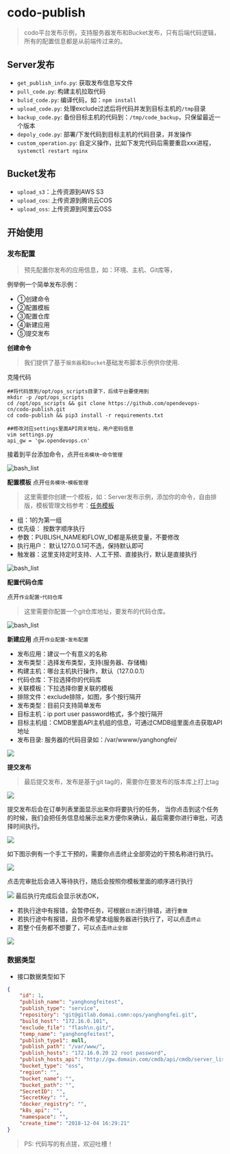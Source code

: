 
# codo-publish

> codo平台发布示例，支持服务器发布和Bucket发布，只有后端代码逻辑，所有的配置信息都是从前端传过来的。

## Server发布
- `get_publish_info.py`: 获取发布信息写文件
- `pull_code.py`: 构建主机拉取代码
- `bulid_code.py`: 编译代码，如：`npm install`
- `upload_code.py`: 处理exclude过滤后将代码并发到目标主机的`/tmp`目录
- `backup_code.py`: 备份目标主机的代码到：`/tmp/code_backup`，只保留最近一个版本
- `depoly_code.py`: 部署/下发代码到目标主机的代码目录，并发操作
- `custom_operation.py`: 自定义操作，比如下发完代码后需要重启xxx进程， `systemctl restart nginx`

## Bucket发布

- `upload_s3`：上传资源到AWS S3
- `upload_cos`: 上传资源到腾讯云COS
- `upload_oss`: 上传资源到阿里云OSS



## 开始使用

### 发布配置

> 预先配置你发布的应用信息，如：环境、主机、Git库等，


例举例一个简单发布示例：

- ①创建命令
- ②配置模板
- ③配置仓库
- ④新建应用
- ⑤提交发布

**创建命令**

> 我们提供了基于`服务器`和`Bucket`基础发布脚本示例供你使用.

克隆代码
```shell
##将代码放到/opt/ops_scripts目录下，后续平台要使用到
mkdir -p /opt/ops_scripts
cd /opt/ops_scripts && git clone https://github.com/opendevops-cn/codo-publish.git
cd codo-publish && pip3 install -r requirements.txt

##修改对应settings里面API网关地址，用户密码信息
vim settings.py
api_gw = 'gw.opendevops.cn'
```


接着到平台添加命令，点开`任务模块`-`命令管理`

![bash_list](https://raw.githubusercontent.com/opendevops-cn/opendevops/master/docs/source/_static/images/publish_cmd_list.png)

**配置模板**
点开`任务模块`-`模板管理`



> 这里需要你创建一个模板，如：Server发布示例，添加你的命令，自由排版，模板管理文档参考：[任务模板](http://docs.opendevops.cn/zh/latest/task_template.html#)

- 组：1的为第一组
- 优先级： 按数字顺序执行
- 参数：PUBLISH_NAME和FLOW_ID都是系统变量，不要修改
- 执行用户： 默认127.0.0.1可不选，保持默认即可
- 触发器：这里支持定时支持、人工干预、直接执行，默认是直接执行

![bash_list](https://raw.githubusercontent.com/opendevops-cn/opendevops/master/docs/source/_static/images/publish_server_temp.png)



**配置代码仓库**

点开`作业配置`-`代码仓库`

> 这里需要你配置一个git仓库地址，要发布的代码仓库。

![bash_list](https://raw.githubusercontent.com/opendevops-cn/opendevops/master/docs/source/_static/images/publish_code_repo.png)


**新建应用**
点开`作业配置`-`发布配置`
- 发布应用：建议一个有意义的名称
- 发布类型：选择发布类型，支持(服务器、存储桶)
- 构建主机：哪台主机执行操作，默认（127.0.0.1）
- 代码仓库：下拉选择你的代码库
- 关联模板：下拉选择你要关联的模板
- 排除文件：exclude排除，如图，多个按行隔开
- 发布类型：目前只支持简单发布
- 目标主机：ip port user password格式，多个按行隔开
- 目标主机组：CMDB里面API主机组的信息，可通过CMDB组里面点击获取API地址
- 发布目录: 服务器的代码目录如：/var/wwww/yanghongfei/

![](https://raw.githubusercontent.com/opendevops-cn/opendevops/master/docs/source/_static/images/publish_create_app.png)


**提交发布**
> 最后提交发布，发布是基于git tag的，需要你在要发布的版本库上打上tag

![](https://raw.githubusercontent.com/opendevops-cn/opendevops/master/docs/source/_static/images/publish_server_commit.png)

提交发布后会在订单列表里面显示出来你将要执行的任务，
当你点击到这个任务的时候，我们会把任务信息给展示出来方便你来确认，最后需要你进行审批，可选择时间执行。

![](https://raw.githubusercontent.com/opendevops-cn/opendevops/master/docs/source/_static/images/publish_audit.png)

如下图示例有一个手工干预的，需要你点击终止全部旁边的干预名称进行执行。

![](https://raw.githubusercontent.com/opendevops-cn/opendevops/master/docs/source/_static/images/publish_commit.png)

点击完审批后会进入等待执行，随后会按照你模板里面的顺序进行执行

![](https://raw.githubusercontent.com/opendevops-cn/opendevops/master/docs/source/_static/images/publish_wait.png)
最后执行完成后会显示状态OK，
- 若执行途中有报错，会暂停任务，可根据`日志`进行排错，进行`重做`
- 若执行途中有报错，且你不希望本组服务器进行执行了，可以点击`终止`
- 若整个任务都不想要了，可以点击`终止全部`

![](https://raw.githubusercontent.com/opendevops-cn/opendevops/master/docs/source/_static/images/publish_ok.png)


### 数据类型

- 接口数据类型如下

```json
{
	"id": 1,
	"publish_name": "yanghongfeitest",
	"publish_type": "service",
	"repository": "git@gitlab.domai.comn:ops/yanghongfei.git",
	"build_host": "172.16.0.101",
	"exclude_file": "flash\n.git/",
	"temp_name": "yanghongfeitest",
	"publish_type1": null,
	"publish_path": "/var/www/",
	"publish_hosts": "172.16.0.20 22 root password",
	"publish_hosts_api": "http://gw.domain.com/cmdb/api/cmdb/server_list/?group=xxxx",
	"bucket_type": "oss",
	"region": "",
	"bucket_name": "",
	"bucket_path": "",
	"SecretID": "",
	"SecretKey": "",
	"docker_registry": "",
	"k8s_api": "",
	"namespace": "",
	"create_time": "2018-12-04 16:29:21"
}
```

> PS: 代码写的有点搓，欢迎吐槽！